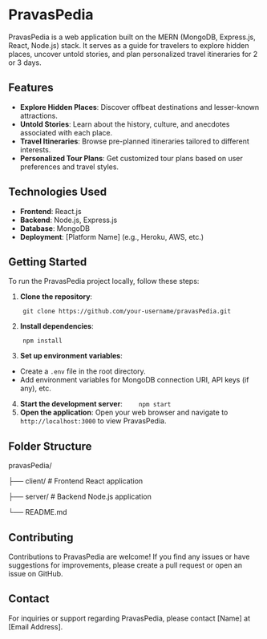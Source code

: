 # PravasPedia

PravasPedia is a web application built on the MERN (MongoDB, Express.js, React, Node.js) stack. It serves as a guide for travelers to explore hidden places, uncover untold stories, and plan personalized travel itineraries for 2 or 3 days.

## Features

- **Explore Hidden Places**: Discover offbeat destinations and lesser-known attractions.
- **Untold Stories**: Learn about the history, culture, and anecdotes associated with each place.
- **Travel Itineraries**: Browse pre-planned itineraries tailored to different interests.
- **Personalized Tour Plans**: Get customized tour plans based on user preferences and travel styles.

## Technologies Used

- **Frontend**: React.js
- **Backend**: Node.js, Express.js
- **Database**: MongoDB
- **Deployment**: [Platform Name] (e.g., Heroku, AWS, etc.)

## Getting Started

To run the PravasPedia project locally, follow these steps:

1. **Clone the repository**:
```
    git clone https://github.com/your-username/pravasPedia.git
```
2. **Install dependencies**:
``` cd pravasPedia
    npm install
```
3. **Set up environment variables**:
- Create a `.env` file in the root directory.
- Add environment variables for MongoDB connection URI, API keys (if any), etc.

4. **Start the development server**:
```     npm start ```
5. **Open the application**:
Open your web browser and navigate to `http://localhost:3000` to view PravasPedia.

## Folder Structure
pravasPedia/

├── client/ # Frontend React application

├── server/ # Backend Node.js application

└── README.md

## Contributing
Contributions to PravasPedia are welcome! If you find any issues or have suggestions for improvements, please create a pull request or open an issue on GitHub.

## Contact
For inquiries or support regarding PravasPedia, please contact [Name] at [Email Address].
